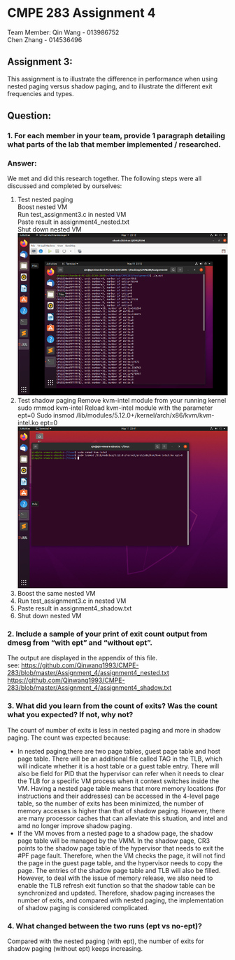 # CMPE 283 Assignment 4  
Team Member: Qin Wang - 013986752    
             Chen Zhang - 014536496  

## Assignment 3:  
This assignment is to illustrate the difference in performance when using nested paging versus shadow paging, and to illustrate the different exit frequencies and types.   

## Question: 
### 1. For each member in your team, provide 1 paragraph detailing what parts of the lab that member implemented / researched. 
### Answer:
We met and did this research together. The following steps were all discussed and completed by ourselves:  
1. Test nested paging  
  Boost nested VM  
  Run test_assignment3.c in nested VM  
  Paste result in assignment4_nested.txt  
  Shut down nested VM  
  ![image](https://github.com/Qinwang1993/CMPE-283/blob/master/Assignment_4/Picture1.png)
2. Test shadow paging
  Remove kvm-intel module from your running kernel
  sudo rmmod kvm-intel
  Reload kvm-intel module with the parameter ept=0
  Sudo insmod /lib/modules/5.12.0+/kernel/arch/x86/kvm/kvm-intel.ko ept=0
   ![image](https://github.com/Qinwang1993/CMPE-283/blob/master/Assignment_4/Picture2.png)
3. Boost the same nested VM
4. Run test_assignment3.c in nested VM
5. Paste result in assignment4_shadow.txt
6. Shut down nested VM

### 2. Include a sample of your print of exit count output from dmesg from “with ept” and “without ept”.
 The output are displayed in the appendix of this file.  
 see:
 https://github.com/Qinwang1993/CMPE-283/blob/master/Assignment_4/assignment4_nested.txt
 https://github.com/Qinwang1993/CMPE-283/blob/master/Assignment_4/assignment4_shadow.txt
 
### 3. What did you learn from the count of exits? Was the count what you expected? If not, why not?
The count of number of exits is less in nested paging and more in shadow paging.
The count was expected because:
- In nested paging,there are two page tables, guest page table and host page table. There will be an additional file called TAG in the TLB, which will indicate whether it is a host table or a guest table entry. There will also be field for PID that the hypervisor can refer when it needs to clear the TLB for a specific VM process when it context switches inside the VM. Having a nested page table means that more memory locations (for instructions and their addresses) can be accessed in the 4-level page table, so the number of exits has been minimized, the number of memory accesses is higher than that of shadow paging. However, there are many processor caches that can alleviate this situation, and intel and amd no longer improve shadow paging.
- If the VM moves from a nested page to a shadow page, the shadow page table will be managed by the VMM. In the shadow page, CR3 points to the shadow page table of the hypervisor that needs to exit the #PF page fault. Therefore, when the VM checks the page, it will not find the page in the guest page table, and the hypervisor needs to copy the page. The entries of the shadow page table and TLB will also be filled. However, to deal with the issue of memory release, we also need to enable the TLB refresh exit function so that the shadow table can be synchronized and updated. Therefore, shadow paging increases the number of exits, and compared with nested paging, the implementation of shadow paging is considered complicated.

### 4. What changed between the two runs (ept vs no-ept)?
Compared with the nested paging (with ept), the number of exits for shadow paging (without ept) keeps increasing.
